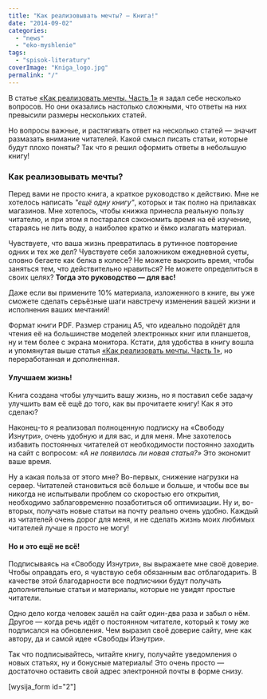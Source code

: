 ```yaml
---
title: "Как реализовывать мечты? — Книга!"
date: "2014-09-02"
categories: 
  - "news"
  - "eko-myshlenie"
tags: 
  - "spisok-literatury"
coverImage: "Kniga_logo.jpg"
permalink: "/"
---
```


В статье [«Как реализовать мечты. Часть 1»](http://svobodaiznutri.ru/kak-realizovat-mechty-1/ "Как реализовывать мечты. Часть 1") я задал себе несколько вопросов. Но они оказались настолько сложными, что ответы на них превысили размеры нескольких статей.

Но вопросы важные, и растягивать ответ на несколько статей — значит размазать внимание читателей. Какой смысл писать статьи, которые будут плохо поняты? Так что я решил оформить ответы в небольшую книгу!

### Как реализовывать мечты?

Перед вами не просто книга, а краткое руководство к действию. Мне не хотелось написать _"ещё одну книгу"_, которых и так полно на прилавках магазинов. Мне хотелось, чтобы книжка принесла реальную пользу читателю, и при этом я постарался сэкономить время на её изучение, стараясь не лить воду, а наиболее кратко и ёмко излагать материал.

Чувствуете, что ваша жизнь превратилась в рутинное повторение одних и тех же дел? Чувствуете себя заложником ежедневной суеты, словно бегаете как белка в колесе? Не можете выкроить время, чтобы заняться тем, что действительно нравиться? Не можете определиться в своих целях? **Тогда это руководство — для вас!**

Даже если вы примените 10% материала, изложенного в книге, вы уже сможете сделать серьёзные шаги навстречу изменения вашей жизни и исполнения ваших мечтаний!

Формат книги PDF. Размер страниц А5, что идеально подойдёт для чтения её на большинстве моделей электронных книг или планшетов, ну и тем более с экрана монитора. Кстати, для удобства в книгу вошла и упомянутая выше статья [«Как реализовать мечты. Часть 1»](http://svobodaiznutri.ru/kak-realizovat-mechty-1/ "Как реализовывать мечты. Часть 1"), но переработанная и дополненная.

#### Улучшаем жизнь!

Книга создана чтобы улучшить вашу жизнь, но я поставил себе задачу улучшить вам её ещё до того, как вы прочитаете книгу! Как я это сделаю?

Наконец-то я реализовал полноценную подписку на «Свободу Изнутри», очень удобную и для вас, и для меня. Мне захотелось избавить постоянных читателей от необходимости постоянно заходить на сайт с вопросом: _«А не появилась ли новая статья?»_ Это экономит ваше время.

Ну а какая польза от этого мне? Во-первых, снижение нагрузки на сервер. Читателей становиться всё больше и больше, и чтобы все вы никогда не испытывали проблем со скоростью его открытия, необходимо заблаговременно позаботиться об оптимизации. Ну и, во-вторых, получать новые статьи на почту реально очень удобно. Каждый из читателей очень дорог для меня, и не сделать жизнь моих любимых читателей лучше я просто не могу!

#### Но и это ещё не всё!

Подписываясь на «Свободу Изнутри», вы выражаете мне своё доверие. Чтобы оправдать его, я чувствую себя обязанным вас отблагодарить. В качестве этой благодарности все подписчики будут получать дополнительные статьи и материалы, которые не увидят простые читатели.

Одно дело когда человек зашёл на сайт один-два раза и забыл о нём. Другое — когда речь идёт о постоянном читателе, который к тому же подписался на обновления. Чем выразил своё доверие сайту, мне как автору, да и самой идее «Свободы Изнутри».

Так что подписывайтесь, читайте книгу, получайте уведомления о новых статьях, ну и бонусные материалы! Это очень просто — достаточно оставить свой адрес электронной почты в форме снизу.

\[wysija\_form id="2"\]
